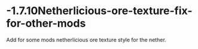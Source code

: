 # -1.7.10Netherlicious-ore-texture-fix-for-other-mods
Add for some mods netherlicious ore texture style for the nether.

